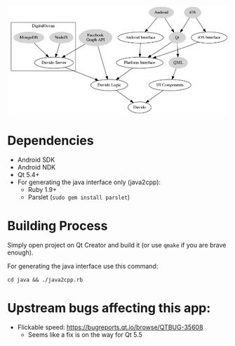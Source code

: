 ![Graph](design.png)

# Dependencies

 - Android SDK
 - Android NDK
 - Qt 5.4+
 - For generating the java interface only (java2cpp):
     - Ruby 1.9+
     - Parslet (`sudo gem install parslet`)

# Building Process

Simply open project on Qt Creator and build it (or use `qmake` if you are brave enough).

For generating the java interface use this command:

    cd java && ./java2cpp.rb

# Upstream bugs affecting this app:

- Flickable speed: https://bugreports.qt.io/browse/QTBUG-35608
    - Seems like a fix is on the way for Qt 5.5
